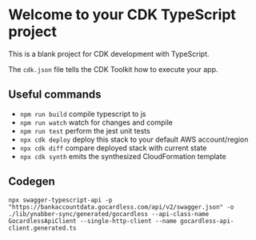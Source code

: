 # Welcome to your CDK TypeScript project

This is a blank project for CDK development with TypeScript.

The `cdk.json` file tells the CDK Toolkit how to execute your app.

## Useful commands

- `npm run build` compile typescript to js
- `npm run watch` watch for changes and compile
- `npm run test` perform the jest unit tests
- `npx cdk deploy` deploy this stack to your default AWS account/region
- `npx cdk diff` compare deployed stack with current state
- `npx cdk synth` emits the synthesized CloudFormation template

## Codegen

```shell
npx swagger-typescript-api -p "https://bankaccountdata.gocardless.com/api/v2/swagger.json" -o ./lib/ynabber-sync/generated/gocardless --api-class-name GocardlessApiClient --single-http-client --name gocardless-api-client.generated.ts
```
